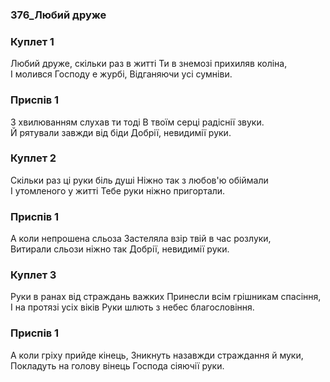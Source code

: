 ### 376_Любий друже
### Куплет 1
Любий друже, скільки раз в житті Ти в знемозі прихиляв коліна,<br/>І молився Господу е журбі, Відганяючи усі сумніви.
### Приспів 1
З хвилюванням слухав ти тоді В твоїм серці радіснії звуки.<br/>Й рятували завжди від біди Добрії, невидимії руки.
### Куплет 2
Скільки раз ці руки біль душі Ніжно так з любов'ю обіймали<br/>І утомленого у житті Тебе руки ніжно пригортали.
### Приспів 1
А коли непрошена сльоза Застеляла взір твій в час розлуки,<br/>Витирали сльози ніжно так Добрії, невидимії руки.
### Куплет 3
Руки в ранах від страждань важких Принесли всім грішникам спасіння,<br/>І на протязі усіх віків Руки шлють з небес благословіння.
### Приспів 1
А коли гріху прийде кінець, Зникнуть назавжди страждання й муки,<br/>Покладуть на голову вінець Господа сіяючії руки.
